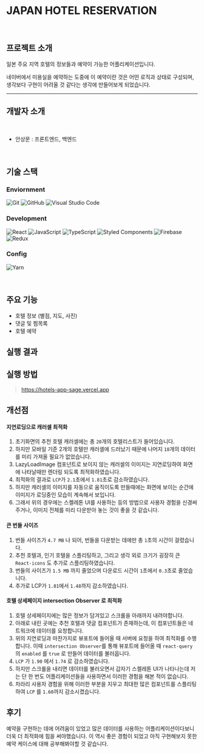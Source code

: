 
# JAPAN HOTEL RESERVATION
<br>

## 프로젝트 소개

일본 주요 지역 호텔의 정보들과 예약이 가능한 어플리케이션입니다. 

네이버에서 미용실을 예약하는 도중에 이 예약이란 것은 어떤 로직과 상태로 구성되며, 생각보다 구현이 어려울 것 같다는 생각에 만들어보게 되었습니다.

---
## 개발자 소개

<br>

* 안상문 : 프론트엔드, 백엔드
  
<br>

## 기술 스택

### Enviornment

![Git](https://img.shields.io/badge/git-%23F05033.svg?style=for-the-badge&logo=git&logoColor=white)
 ![GitHub](https://img.shields.io/badge/github-%23121011.svg?style=for-the-badge&logo=github&logoColor=white)
 ![Visual Studio Code](https://img.shields.io/badge/Visual%20Studio%20Code-0078d7.svg?style=for-the-badge&logo=visual-studio-code&logoColor=white)

### Development

![React](https://img.shields.io/badge/react-%2320232a.svg?style=for-the-badge&logo=react&logoColor=%2361DAFB)
![JavaScript](https://img.shields.io/badge/javascript-%23323330.svg?style=for-the-badge&logo=javascript&logoColor=%23F7DF1E)
![TypeScript](https://img.shields.io/badge/typescript-%23007ACC.svg?style=for-the-badge&logo=typescript&logoColor=white)
![Styled Components](https://img.shields.io/badge/styled--components-DB7093?style=for-the-badge&logo=styled-components&logoColor=white)
![Firebase](https://img.shields.io/badge/firebase-a08021?style=for-the-badge&logo=firebase&logoColor=ffcd34)
![Redux](https://img.shields.io/badge/redux-%23593d88.svg?style=for-the-badge&logo=redux&logoColor=white)


### Config

![Yarn](https://img.shields.io/badge/yarn-%232C8EBB.svg?style=for-the-badge&logo=yarn&logoColor=white)
  
<br>

## 주요 기능

* 호텔 정보 (별점, 지도, 사진) <br>
* 댓글 및 찜목록 <br>
* 호텔 예약 <br>

## 실행 결과



## 실행 방법

> https://hotels-app-sage.vercel.app <br>


## 개선점

#### 지연로딩으로 캐러셀 최적화

1. 초기화면의 추천 호텔 캐러셀에는 총 `20`개의 호텔리스트가 들어있습니다.
2. 하지만 모바일 기준 2개의 호텔만 캐러셀에 드러났기 때문에 나머지 `18`개의 데이터를 미리 가져올 필요가 없었습니다.
3. LazyLoadImage 컴포넌트로 보이지 않는 캐러셀의 이미지는 지연로딩하여 화면에 나타날때만 렌더링 되도록 최적화하였습니다.
4. 최적화의 결과로 `LCP`가 `2.1`초에서 `1.81`초로 감소하였습니다.
5. 하지만 캐러셀의 이미지를 자동으로 움직이도록 만들때에는 화면에 보이는 순간에 이미지가 로딩중인 모습이 계속해서 보입니다.
6. 그래서 위의 경우에는 스켈레톤 UI를 사용하는 등의 방법으로 사용자 경험을 신경써주거나, 이미지 전체를 미리 다운받아 놓는 것이 좋을 것 같습니다.

#### 큰 번들 사이즈

1. 번들 사이즈가 `4.7 MB` 나 되어, 번들을 다운받는 데에만 총 `1`초의 시간이 걸렸습니다.
2. 추천 호텔과, 인기 호텔을 스플리팅하고, 그리고 생각 외로 크기가 굉장히 큰 `React-icons` 도 추가로 스플리팅하였습니다.
3. 번들의 사이즈가 `1.5 MB` 까지 줄었으며 다운로드 시간이 `1`초에서 `0.3`초로 줄었습니다.
4. 추가로 LCP가 `1.81`에서 `1.48`까지 감소하였습니다. 

#### 호텔 상세페이지 intersection Observer 로 최적화

1. 호텔 상세페이지에는 많은 정보가 담겨있고 스크롤을 아래까지 내려야합니다.
2. 아래로 내린 곳에는 추천 호텔과 댓글 컴포넌트가 존재하는데, 이 컴포넌트들은 네트워크에 데이터를 요청합니다.
3. 위의 지연로딩과 마찬가지로 뷰포트에 들어올 때 서버에 요청을 하여 최적화를 수행합니다. 이때 `intersection Observer`를 통해 뷰포트에 들어올 때 `react-query` 의 `enabled` 를 `true` 로 만들어 데이터를 불러옵니다.
4. `LCP` 가 `1.90` 에서 `1.74` 로 감소하였습니다.
5. 하지만 스크롤을 내리면 데이터를 불러오면서 갑자기 스켈레톤 UI가 나타나는데 저는 단 한 번도 어플리케이션들을 사용하면서 이러한 경험을 해본 적이 없습니다.
6. 차라리 사용자 경험을 위해 이러한 부분을 지우고 최대한 많은 컴포넌트를 스플리팅하여 `LCP` 를 `1.60`까지 감소시켰습니다.

## 후기

예약을 구현하는 데에 어려움이 있었고 많은 데이터를 사용하는 어플리케이션이다보니 더욱 더 최적화에 힘을 써야했습니다. 
이 역시 좋은 경험이 되었고 아직 구현해보지 못한 예약 케이스에 대해 공부해봐야할 것 같습니다.


